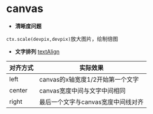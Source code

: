 # canvas
- **清晰度问题**
  
`ctx.scale(devpix,devpix)`放大图片，绘制倍图
- **文字排列**
[textAlign](https://developer.mozilla.org/zh-CN/docs/Web/API/CanvasRenderingContext2D/textAlign)

|对齐方式| 实际效果                  |
|---|-----------------------|
|left| canvas的x轴宽度1/2开始第一个文字 |
|center|canvas宽度中间与文字中间相同|
|right| 最后一个文字与canvas宽度中间线对齐|
